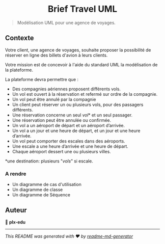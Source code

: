 <h1 align="center">Brief Travel UML</h1>
<p>
</p>

> Modélisation UML pour une agence de voyages.

## Contexte

Votre client, une agence de voyages, souhaite proposer la possibilité de réserver en ligne des billets d'avion à leurs clients.

Votre mission est de concevoir à l'aide du standard UML la modélisation de la plateforme.

La plateforme devra permettre que :

-  Des compagnies aériennes proposent différents vols.
-  Un vol est ouvert à la réservation et refermé sur ordre de la compagnie.
-  Un vol peut être annulé par la compagnie
-  Un client peut réserver un ou plusieurs vols, pour des passagers différents.
-  Une réservation concerne un seul _vol_\* et un seul passager.
-  Une réservation peut être annulée ou confirmée.
-  Un vol a un aéroport de départ et un aéroport d’arrivée.
-  Un vol a un jour et une heure de départ, et un jour et une heure d’arrivée.
-  Un vol peut comporter des escales dans des aéroports.
-  Une escale a une heure d’arrivée et une heure de départ.
-  Chaque aéroport dessert une ou plusieurs villes.

\*une destination: plusieurs "_vols_" si escale.

### A rendre

-  Un diagramme de cas d'utilisation
-  Un diagramme de classe
-  Un diagramme de Séquence

## Auteur

👤 **plx-edu**

---

_This README was generated with ❤️ by [readme-md-generator](https://github.com/kefranabg/readme-md-generator)_
